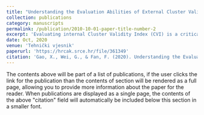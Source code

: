 ```yaml
---
title: "Understanding the Evaluation Abilities of External Cluster Validity Indices to Internal Ones"
collection: publications
category: manuscripts
permalink: /publication/2010-10-01-paper-title-number-2
excerpt: 'Evaluating internal Cluster Validity Index (CVI) is a critical task in clustering research. Existing studies mainly employ the number of clusters (NC-based method) or external CVIs (external CVIs-based method) to evaluate internal CVIs, which are not always reasonable in all scenarios. Additionally, there is no guideline of choosing appropriate methods to evaluate internal CVIs in different cases. In this paper, we focus on the evaluation abilities of external CVIs to internal CVIs, and propose a novel approach, named external CVI evaluation Ability MEasurement approach through Ranking consistency (CAMER), to measure the evaluation abilities of external CVIs quantitatively, for assisting in selecting appropriate external CVIs to evaluate internal CVIs. Specifically, we formulate the evaluation ability measurement problem as a ranking consistency task, by measuring the consistency between the evaluation results of external CVIs to internal CVIs and the ground truth performance of internal CVIs. Then, the superiority of CAMER is validated through a real-world case. Moreover, the evaluation abilities of seven popular external CVIs to internal CVIs in six different scenarios are explored by CAMER. Finally, these explored evaluation abilities are validated on four real-world datasets, demonstrating the effectiveness of CAMER.'
date: Oct, 2020
venue: 'Tehnički vjesnik'
paperurl: 'https://hrcak.srce.hr/file/361349'
citation: 'Gao, X., Wei, G., & Fan, F. (2020). Understanding the Evaluation Abilities of External Cluster Validity Indices to Internal Ones. Tehnički vjesnik, 27(6), 1956-1964.'
---
```


The contents above will be part of a list of publications, if the user clicks the link for the publication than the contents of section will be rendered as a full page, allowing you to provide more information about the paper for the reader. When publications are displayed as a single page, the contents of the above "citation" field will automatically be included below this section in a smaller font.
